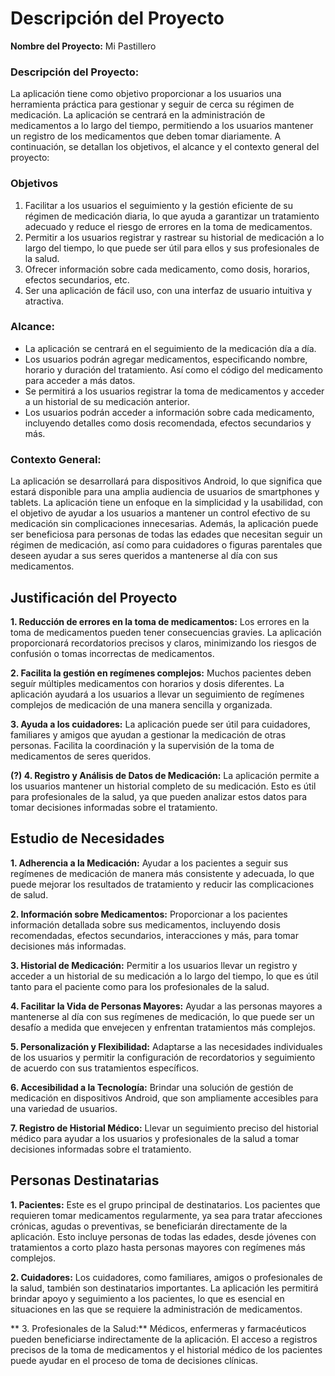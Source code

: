 # Descripción del Proyecto

**Nombre del Proyecto:** Mi Pastillero

### Descripción del Proyecto:
La aplicación tiene como objetivo proporcionar a los usuarios una herramienta práctica para gestionar y seguir de cerca su régimen de medicación. La aplicación se centrará en la administración de medicamentos a lo largo del tiempo, permitiendo a los usuarios mantener un registro de los medicamentos que deben tomar diariamente. A continuación, se detallan los objetivos, el alcance y el contexto general del proyecto:

### Objetivos
1. Facilitar a los usuarios el seguimiento y la gestión eficiente de su régimen de medicación diaria, lo que ayuda a garantizar un tratamiento adecuado y reduce el riesgo de errores en la toma de medicamentos.
2. Permitir a los usuarios registrar y rastrear su historial de medicación a lo largo del tiempo, lo que puede ser útil para ellos y sus profesionales de la salud.
3. Ofrecer información sobre cada medicamento, como dosis, horarios, efectos secundarios, etc.
4. Ser una aplicación de fácil uso, con una interfaz de usuario intuitiva y atractiva.

### Alcance:
* La aplicación se centrará en el seguimiento de la medicación día a día.
* Los usuarios podrán agregar medicamentos, especificando nombre, horario y duración del tratamiento. Así como el código del medicamento para acceder a más datos.
* Se permitirá a los usuarios registrar la toma de medicamentos y acceder a un historial de su medicación anterior.
* Los usuarios podrán acceder a información sobre cada medicamento, incluyendo detalles como dosis recomendada, efectos secundarios y más.

### Contexto General:
La aplicación se desarrollará para dispositivos Android, lo que significa que estará disponible para una amplia audiencia de usuarios de smartphones y tablets. La aplicación tiene un enfoque en la simplicidad y la usabilidad, con el objetivo de ayudar a los usuarios a mantener un control efectivo de su medicación sin complicaciones innecesarias. Además, la aplicación puede ser beneficiosa para personas de todas las edades que necesitan seguir un régimen de medicación, así como para cuidadores o figuras parentales que deseen ayudar a sus seres queridos a mantenerse al día con sus medicamentos.

## Justificación del Proyecto

**1. Reducción de errores en la toma de medicamentos:** Los errores en la toma de medicamentos pueden tener consecuencias gravies. La aplicación proporcionará recordatorios precisos y claros, minimizando los riesgos de confusión o tomas incorrectas de medicamentos.

**2. Facilita la gestión en regímenes complejos:** Muchos pacientes deben seguír múltiples medicamentos con horarios y dosis diferentes. La aplicación ayudará a los usuarios a llevar un seguimiento de regímenes complejos de medicación de una manera sencilla y organizada.

**3. Ayuda a los cuidadores:** La aplicación puede ser útil para cuidadores, familiares y amigos que ayudan a gestionar la medicación de otras personas. Facilita la coordinación y la supervisión de la toma de medicamentos de seres queridos.

**(?) 4. Registro y Análisis de Datos de Medicación:** La aplicación permite a los usuarios mantener un historial completo de su medicación. Esto es útil para profesionales de la salud, ya que pueden analizar estos datos para tomar decisiones informadas sobre el tratamiento.

## Estudio de Necesidades

**1. Adherencia a la Medicación:** Ayudar a los pacientes a seguir sus regímenes de medicación de manera más consistente y adecuada, lo que puede mejorar los resultados de tratamiento y reducir las complicaciones de salud.

**2. Información sobre Medicamentos:** Proporcionar a los pacientes información detallada sobre sus medicamentos, incluyendo dosis recomendadas, efectos secundarios, interacciones y más, para tomar decisiones más informadas.

**3. Historial de Medicación:** Permitir a los usuarios llevar un registro y acceder a un historial de su medicación a lo largo del tiempo, lo que es útil tanto para el paciente como para los profesionales de la salud.

**4. Facilitar la Vida de Personas Mayores:** Ayudar a las personas mayores a mantenerse al día con sus regímenes de medicación, lo que puede ser un desafío a medida que envejecen y enfrentan tratamientos más complejos.

**5. Personalización y Flexibilidad:** Adaptarse a las necesidades individuales de los usuarios y permitir la configuración de recordatorios y seguimiento de acuerdo con sus tratamientos específicos.

**6. Accesibilidad a la Tecnología:** Brindar una solución de gestión de medicación en dispositivos Android, que son ampliamente accesibles para una variedad de usuarios.

**7. Registro de Historial Médico:** Llevar un seguimiento preciso del historial médico para ayudar a los usuarios y profesionales de la salud a tomar decisiones informadas sobre el tratamiento.

## Personas Destinatarias

**1. Pacientes:** Este es el grupo principal de destinatarios. Los pacientes que requieren tomar medicamentos regularmente, ya sea para tratar afecciones crónicas, agudas o preventivas, se beneficiarán directamente de la aplicación. Esto incluye personas de todas las edades, desde jóvenes con tratamientos a corto plazo hasta personas mayores con regímenes más complejos.

**2. Cuidadores:** Los cuidadores, como familiares, amigos o profesionales de la salud, también son destinatarios importantes. La aplicación les permitirá brindar apoyo y seguimiento a los pacientes, lo que es esencial en situaciones en las que se requiere la administración de medicamentos.

** 3. Profesionales de la Salud:** Médicos, enfermeras y farmacéuticos pueden beneficiarse indirectamente de la aplicación. El acceso a registros precisos de la toma de medicamentos y el historial médico de los pacientes puede ayudar en el proceso de toma de decisiones clínicas.

